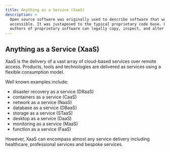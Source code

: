 ```yaml
---
title: Anything as a Service (XaaS)
description: >
  Open source software was originally used to describe software that was publicly
  accessible. It was juxtaposed to the typical proprietary code base. Only the original
  authors of proprietary software can legally copy, inspect, and alter that software.
---
```


## Anything as a Service (XaaS)

XaaS is the delivery of a vast array of cloud-based services over remote access. Products, tools and technologies are delivered as services using a flexible consumption model.

Well known examples include:

- disaster recovery as a service (DRaaS)
- containers as a service (CaaS)
- network as a service (NaaS)
- database as a service (DBaaS)
- storage as a service (STaaS)
- desktop as a service (DaaS)
- monitoring as a service (MaaS)
- function as a service (FaaS)

However, XaaS can encompass almost any service delivery including healthcare, professional services and bespoke services.
